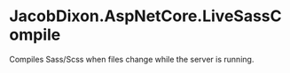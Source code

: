 # JacobDixon.AspNetCore.LiveSassCompile
Compiles Sass/Scss when files change while the server is running.
